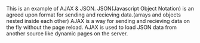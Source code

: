This is an example of AJAX & JSON.
JSON(Javascript Object Notation) is an agreed upon format for sending and recieving data.(arrays and objects nested inside each other)
AJAX is a way for sending and recieving data on the fly without the page reload.
AJAX is used to load JSON data from another source like dynamic pages on the server.